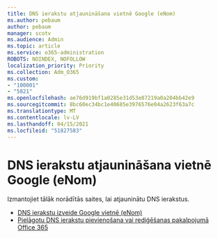 ```yaml
---
title: DNS ierakstu atjaunināšana vietnē Google (eNom)
ms.author: pebaum
author: pebaum
manager: scotv
ms.audience: Admin
ms.topic: article
ms.service: o365-administration
ROBOTS: NOINDEX, NOFOLLOW
localization_priority: Priority
ms.collection: Adm_O365
ms.custom:
- "100001"
- "5821"
ms.openlocfilehash: ae76d919bf1a0285e31d53e87219a0a204bb42e9
ms.sourcegitcommit: 8bc60ec34bc1e40685e3976576e04a2623f63a7c
ms.translationtype: MT
ms.contentlocale: lv-LV
ms.lasthandoff: 04/15/2021
ms.locfileid: "51827583"
---
```

# <a name="update-dns-records-at-google-enom"></a>DNS ierakstu atjaunināšana vietnē Google (eNom)

Izmantojiet tālāk norādītās saites, lai atjauninātu DNS ierakstus.

- [DNS ierakstu izveide Google vietnē (eNom)](https://docs.microsoft.com/microsoft-365/admin/dns/create-dns-records-for-domain-managed-by-google-enom?view=o365-worldwide)
- [Pielāgotu DNS ierakstu pievienošana vai rediģēšanas pakalpojumā Office 365](https://docs.microsoft.com/microsoft-365/admin/setup/add-domain#add-or-edit-custom-dns-records)
